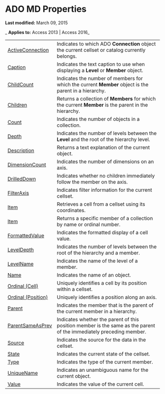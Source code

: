 
# ADO MD Properties

 **Last modified:** March 09, 2015

 _ **Applies to:** Access 2013 | Access 2016_

|||
|:-----|:-----|
|[ActiveConnection](d09f0f91-5e1d-01ed-4d83-eaf58ff718a2.md)|Indicates to which ADO  **Connection** object the current cellset or catalog currently belongs.|
|[Caption](c93aaeda-2733-ade8-befe-beba25503152.md)|Indicates the text caption to use when displaying a  **Level** or **Member** object.|
|[ChildCount](ff1872f0-d5f6-174e-0473-7997a462ca81.md)|Indicates the number of members for which the current  **Member** object is the parent in a hierarchy.|
|[Children](66eff203-68e5-a36d-eb2f-2e9faa80deb6.md)|Returns a collection of  **Members** for which the current **Member** is the parent in the hierarchy.|
|[Count](b59f9581-ffd1-471d-44fa-3c1bb812e140.md)|Indicates the number of objects in a collection.|
|[Depth](efd2b776-a156-b60c-22f1-a6c0925e6bcf.md)|Indicates the number of levels between the  **Level** and the root of the hierarchy level.|
|[Description](06d5e1d0-6ed7-fe14-3723-3790e225482a.md)|Returns a text explanation of the current object.|
|[DimensionCount](10c6c0eb-d859-621c-9d7c-fa49c480cc91.md)|Indicates the number of dimensions on an axis.|
|[DrilledDown](1dfe728f-8da2-1d2b-7361-8689a0b088b4.md)|Indicates whether no children immediately follow the member on the axis.|
|[FilterAxis](36720d77-4b16-1d17-6d80-d35265f4a8ad.md)|Indicates filter information for the current cellset.|
|[Item](47510643-47af-0bfd-dc1f-ab984057bcd3.md)|Retrieves a cell from a cellset using its coordinates.|
|[Item](793c305f-0e5b-a529-e21f-b7ab0843ed49.md)|Returns a specific member of a collection by name or ordinal number.|
|[FormattedValue](ea7962f2-b08b-52c9-34e5-c5490c72662f.md)|Indicates the formatted display of a cell value.|
|[LevelDepth](ba680f1e-2731-ad6b-4cee-cd3d8d114788.md)|Indicates the number of levels between the root of the hierarchy and a member.|
|[LevelName](94be7298-f0fc-dace-e47d-9e99a61457af.md)|Indicates the name of the level of a member.|
|[Name](31ea6dad-c464-3af7-4b7a-086900656c2c.md)|Indicates the name of an object.|
|[Ordinal (Cell)](be705823-6c5e-0c8f-f780-87df19423a72.md)|Uniquely identifies a cell by its position within a cellset.|
|[Ordinal (Position)](fb132ab5-d2b5-317d-e885-5e37ddaf90fb.md)|Uniquely identifies a position along an axis.|
|[Parent](62649da7-d35f-f11f-674c-28ce95abaf20.md)|Indicates the member that is the parent of the current member in a hierarchy.|
|[ParentSameAsPrev](0f53a064-f63f-172e-d17f-1a3335c47ab5.md)|Indicates whether the parent of this position member is the same as the parent of the immediately preceding member.|
|[Source](956e8bf4-a1af-3202-b289-61073a14ee6c.md)|Indicates the source for the data in the cellset.|
|[State](4df09f45-9b62-33ce-b4ed-230e41eaac7a.md)|Indicates the current state of the cellset.|
|[Type](4aaa151e-1f02-aa7d-a9e5-e7019b200924.md)|Indicates the type of the current member.|
|[UniqueName](67a0d69d-e8f3-f215-c456-705d0fc68935.md)|Indicates an unambiguous name for the current object.|
|[Value](b12eca73-30ad-cdb8-2400-82b3682b1761.md)|Indicates the value of the current cell.|
